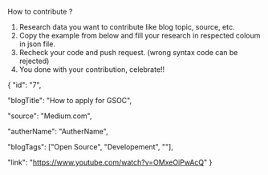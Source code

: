 How to contribute ?

1. Research data you want to contribute like blog topic, source, etc.
2. Copy the example from below and fill your research in respected coloum in json file.
3. Recheck your code and push request. (wrong syntax code can be rejected)
4. You done with your contribution, celebrate!!


{ "id": "7",

"blogTitle": "How to apply for GSOC",

"source": "Medium.com",

"autherName": "AutherName",

"blogTags": ["Open Source", "Developement", ""],

"link": "https://www.youtube.com/watch?v=OMxeOiPwAcQ"
}
